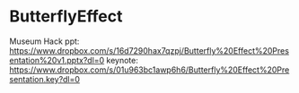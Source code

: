 # ButterflyEffect
Museum Hack
ppt: https://www.dropbox.com/s/16d7290hax7qzpj/Butterfly%20Effect%20Presentation%20v1.pptx?dl=0
keynote: https://www.dropbox.com/s/01u963bc1awp6h6/Butterfly%20Effect%20Presentation.key?dl=0
